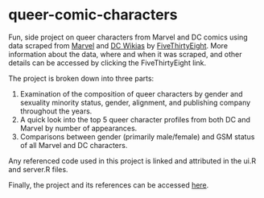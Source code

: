 # queer-comic-characters
Fun, side project on queer characters from Marvel and DC comics using data scraped from [Marvel](http://marvel.wikia.com/wiki/Marvel_Database) and [DC Wikias](http://dc.wikia.com/wiki/DC_Comics_Database) by [FiveThirtyEight](https://github.com/fivethirtyeight/data/tree/master/comic-characters). More information about the
data, where and when it was scraped, and other details can be accessed by clicking the FiveThirtyEight link.

The project is broken down into three parts:

1) Examination of the composition of queer characters by gender and sexuality minority status, gender, alignment, and publishing company throughout the years.
2) A quick look into the top 5 queer character profiles from both DC and Marvel by number of appearances.
3) Comparisons between gender (primarily male/female) and GSM status of all Marvel and DC characters.

Any referenced code used in this project is linked and attributed in the ui.R and server.R files.

Finally, the project and its references can be accessed [here](https://megan-vo.shinyapps.io/queer-comic-characters/).
